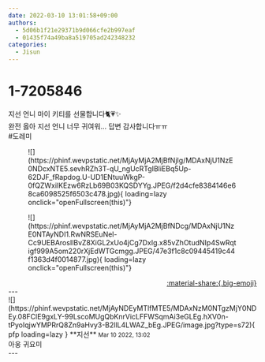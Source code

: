 ```yaml
---
date: 2022-03-10 13:01:58+09:00
authors:
  - 5d06b1f21e29371b9d066cfe2b997eaf
  - 01435f74a49ba8a519705ad242348232
categories:
  - Jisun
---
```


# 1-7205846

<div class="post-container" markdown="1">
<div class="content-container md-sidebar__scrollwrap" markdown="1">

지선 언니 마이 키티를 선물합니다🐈💗✨<br>완전 옳아 지선 언니 너무 귀여워... 답변 감사합니다ㅠㅠ<br>\#도레미
<figure markdown="1">
![](https://phinf.wevpstatic.net/MjAyMjA2MjBfNjIg/MDAxNjU1NzE0NDcxNTE5.sevhRZh3T-qU_ngUcRTgIBliEBq5Up-62DJF_fRapdog.U-UD1ENtuuWkgP-0fQZWxilKEzw6RzLb69B03KQSDYYg.JPEG/f2d4cfe8384146e68ca6098525f6503c478.jpg){ loading=lazy onclick="openFullscreen(this)"}
</figure>

<figure markdown="1">
![](https://phinf.wevpstatic.net/MjAyMjA2MjBfNDcg/MDAxNjU1NzE0NTAyNDI1.RwNRSEuNel-Cc9UEBArosIlBvZ8XiGL2xUo4jCg7DxIg.x85vZhOtudNIp4SwRqtigf999A5om220rXjEdWTGcmgg.JPEG/47e3f1c8c09445419c44f1363d4f0014877.jpg){ loading=lazy onclick="openFullscreen(this)"}
</figure>


</div>
</div>

<div style="text-align: right;" markdown="1">
<a href="https://weverse.io/fromis9/fanpost/1-7205846" style="text-align: right;">:material-share:{.big-emoji}</a>
</div>
---

<div class="comments-container md-sidebar__scrollwrap" markdown="1">
<div class="comment" markdown="1">
<div class='id-container' markdown="1">
![](https://phinf.wevpstatic.net/MjAyNDEyMTlfMTE5/MDAxNzM0NTgzMjY0NDEy.08FClE9gxLY-99LscoMUgQbKnrVicLFFWSqmAi3eGLEg.hXV0n-tPyoIqjwYMPRrQ8Zn9aHvy3-B2llL4LWAZ_bEg.JPEG/image.jpg?type=s72){ pfp loading=lazy }
**<span class="artist">지선</span>** <small>Mar 10 2022, 13:02</small><br>
</div>
<div class='comment-body' markdown="1">
아웅 귀요미
</div>
</div>
</div>
---
